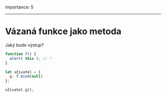 importance: 5

---

# Vázaná funkce jako metoda

Jaký bude výstup?

```js
function f() {
  alert( this ); // ?
}

let uživatel = {
  g: f.bind(null)
};

uživatel.g();
```

